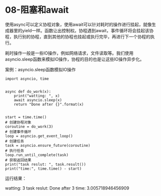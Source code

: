# 08-阻塞和await


使用async可以定义协程对象，使用await可以针对耗时的操作进行挂起，就像生成器里的yield一样。函数让出控制权。协程遇到await，事件循环将会挂起该协程，执行别的协程，直到其他的协程也挂起或执行完毕，再进行下一个协程的执行。


耗时操作一般是一些IO操作，例如网络请求，文件读取等。我们使用asyncio.sleep函数来模拟IO操作，协程的目的也是让这些IO操作异步化。


案例：asyncio.sleep函数模拟IO操作

```
import asyncio, time


async def do_work(x):
    print("watting: ", x)
    await asyncio.sleep(x)
    return "Done after {}".format(x)


start = time.time()
# 创建协程对象
coroutine = do_work(3)
# 创建事件循环
loop = asyncio.get_event_loop()
# 创建任务
task = asyncio.ensure_future(coroutine)
# 执行任务
loop.run_until_complete(task)
# 获取返回结果
print("task reslut: ", task.result())
print("time:", time.time() - start)

```

运行结果：

watting:  3
task reslut:  Done after 3
time: 3.005718946456909